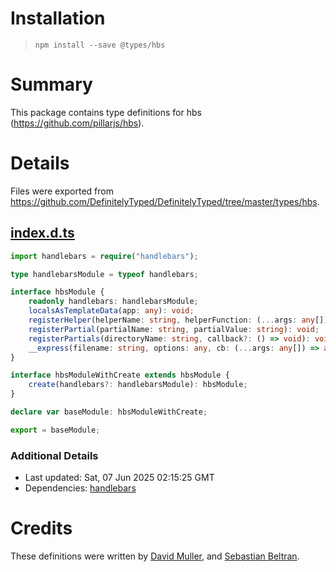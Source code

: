 # Installation
> `npm install --save @types/hbs`

# Summary
This package contains type definitions for hbs (https://github.com/pillarjs/hbs).

# Details
Files were exported from https://github.com/DefinitelyTyped/DefinitelyTyped/tree/master/types/hbs.
## [index.d.ts](https://github.com/DefinitelyTyped/DefinitelyTyped/tree/master/types/hbs/index.d.ts)
````ts
import handlebars = require("handlebars");

type handlebarsModule = typeof handlebars;

interface hbsModule {
    readonly handlebars: handlebarsModule;
    localsAsTemplateData(app: any): void;
    registerHelper(helperName: string, helperFunction: (...args: any[]) => any): void;
    registerPartial(partialName: string, partialValue: string): void;
    registerPartials(directoryName: string, callback?: () => void): void;
    __express(filename: string, options: any, cb: (...args: any[]) => any): any;
}

interface hbsModuleWithCreate extends hbsModule {
    create(handlebars?: handlebarsModule): hbsModule;
}

declare var baseModule: hbsModuleWithCreate;

export = baseModule;

````

### Additional Details
 * Last updated: Sat, 07 Jun 2025 02:15:25 GMT
 * Dependencies: [handlebars](https://npmjs.com/package/handlebars)

# Credits
These definitions were written by [David Muller](https://github.com/davidm77), and [Sebastian Beltran](https://github.com/bjohansebas).
